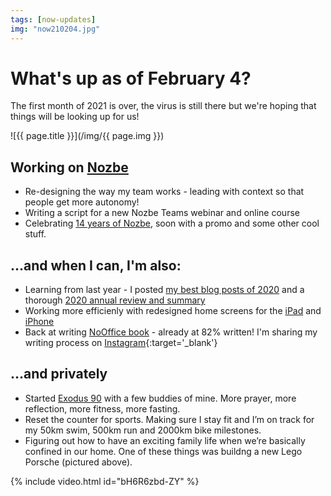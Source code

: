 ```yaml
---
tags: [now-updates]
img: "now210204.jpg"
---
```


# What's up as of February 4?

The first month of 2021 is over, the virus is still there but we're hoping that things will be looking up for us!

<!--More-->

![{{ page.title }}](/img/{{ page.img }})

## Working on [Nozbe][n]

* Re-designing the way my team works - leading with context so that people get more autonomy!
* Writing a script for a new Nozbe Teams webinar and online course
* Celebrating [14 years of Nozbe](/nozbe14), soon with a promo and some other cool stuff.

## …and when I can, I'm also:

* Learning from last year - I posted [my best blog posts of 2020](/2020best) and a thorough [2020 annual review and summary](/2020)
* Working more efficienly with redesigned home screens for the [iPad](/ipadscreen) and  [iPhone](/iphonescreen)
* Back at writing [NoOffice book](/nooffice) - already at 82% written! I'm sharing my writing process on [Instagram](https://instagram.com/michaelsliwinski){:target='_blank'}

## …and privately

* Started [Exodus 90](https://exodus90.com) with a few buddies of mine. More prayer, more reflection, more fitness, more fasting.
* Reset the counter for sports. Making sure I stay fit and I’m on track for my 50km swim, 500km run and 2000km bike milestones.
* Figuring out how to have an exciting family life when we’re basically confined in our home. One of these things was buildng a new Lego Porsche (pictured above).

{% include video.html id="bH6R6zbd-ZY" %}

[n]: https://michael.gratis/nozbe
[np]: https://michael.gratis/nozbepersonal